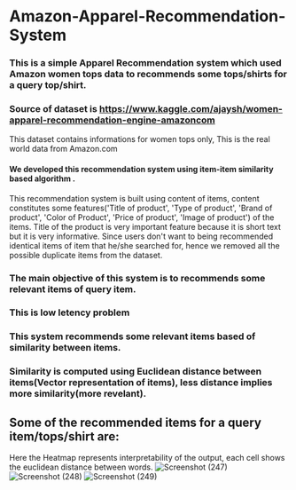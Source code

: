 # Amazon-Apparel-Recommendation-System

### This is a simple Apparel Recommendation system which used Amazon women tops data to recommends some tops/shirts for a query top/shirt.

### Source of dataset is https://www.kaggle.com/ajaysh/women-apparel-recommendation-engine-amazoncom
This dataset contains informations for women tops only, This is the real world data from Amazon.com

#### We developed this recommendation system using item-item similarity based algorithm .

This recommendation system is built using content of items, content constitutes some features('Title of product', 'Type of product', 'Brand of product', 'Color of Product', 'Price of product', 'Image of product') of the items.
Title of the product is very important feature because it is short text but it is very informative.
Since users don't want to being recommended identical items of item that he/she searched for, hence we removed all the possible duplicate items from the dataset.
### The main objective of this system is to recommends some relevant items of query item.
### This is low letency problem
### This system recommends some relevant items based of similarity between items.
### Similarity is computed using Euclidean distance between items(Vector representation of items), less distance implies more similarity(more revelant).

## Some of the recommended items for a query item/tops/shirt are:
Here the Heatmap represents interpretability of the output, each cell shows the euclidean distance between words.
![Screenshot (247)](https://user-images.githubusercontent.com/41646536/89728892-42213c00-da4e-11ea-8c5f-bcda6902af79.png)
![Screenshot (248)](https://user-images.githubusercontent.com/41646536/89728928-94faf380-da4e-11ea-836b-6671d2f2d674.png)
![Screenshot (249)](https://user-images.githubusercontent.com/41646536/89728936-9fb58880-da4e-11ea-8443-63fb26ebc326.png)

